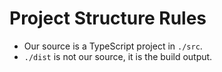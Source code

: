 # Project Structure Rules

- Our source is a TypeScript project in `./src`.
- `./dist` is not our source, it is the build output.